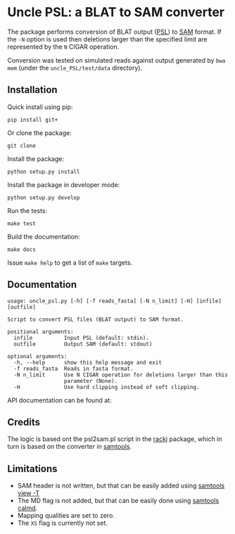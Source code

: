 Uncle PSL: a BLAT to SAM converter
==================================

The package performs conversion of BLAT output ([PSL](http://www.ensembl.org/info/website/upload/psl.html)) to [SAM](https://samtools.github.io/hts-specs/SAMv1.pdf) format. If the `-N` option is used then deletions larger than the specified limit are represented by the `N` CIGAR operation.

Conversion was tested on simulated reads against output generated by `bwa mem` (under the `uncle_PSL/test/data` directory).

Installation
------------

Quick install using pip:

```
pip install git+
```

Or clone the package:

```
git clone 
```

Install the package:

```
python setup.py install
```

Install the package in developer mode:

```
python setup.py develop
```

Run the tests:

```
make test
```

Build the documentation:

```
make docs
```

Issue `make help` to get a list of `make` targets.

Documentation
-------------

```
usage: uncle_psl.py [-h] [-f reads_fasta] [-N n_limit] [-H] [infile] [outfile]

Script to convert PSL files (BLAT output) to SAM format.

positional arguments:
  infile          Input PSL (default: stdin).
  outfile         Output SAM (default: stdout)

optional arguments:
  -h, --help      show this help message and exit
  -f reads_fasta  Reads in fasta format.
  -N n_limit      Use N CIGAR operation for deletions larger than this
                  parameter (None).
  -H              Use hard clipping instead of soft clipping.
```

API documentation can be found at: 

Credits
-------

The logic is based ont the psl2sam.pl script in the [rackj](http://rackj.sourceforge.net/Scripts/index.html) package, which in turn
is based on the converter in [samtools](https://github.com/lh3/samtools-legacy/tree/master/misc).

Limitations
-----------
- SAM header is not written, but that can be easily added using [samtools view -T](http://www.htslib.org/doc/samtools.html)
- The MD flag is not added, but that can be easily done using [samtools calmd](http://www.htslib.org/doc/samtools.html).
- Mapping qualities are set to zero.
- The `XS` flag is currently not set. 
